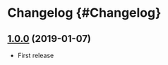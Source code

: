 # Changelog {#Changelog}

## [1.0.0](https://github.com/BlueBrain/Rockets/tree/1.0.0) (2019-01-07)

- First release
